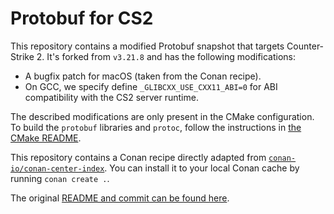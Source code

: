 # Protobuf for CS2

This repository contains a modified Protobuf snapshot that targets Counter-Strike 2.
It's forked from `v3.21.8` and has the following modifications:

- A bugfix patch for macOS (taken from the Conan recipe).
- On GCC, we specify define `_GLIBCXX_USE_CXX11_ABI=0` for ABI compatibility with the CS2 server runtime.

The described modifications are only present in the CMake configuration.
To build the `protobuf` libraries and `protoc`, follow the instructions in [the CMake README](./cmake/README.md).

This repository contains a Conan recipe directly adapted from [`conan-io/conan-center-index`](https://github.com/conan-io/conan-center-index/tree/master/recipes/protobuf).
You can install it to your local Conan cache by running `conan create .`.

The original [README and commit can be found here](https://github.com/protocolbuffers/protobuf/tree/v3.21.8).
